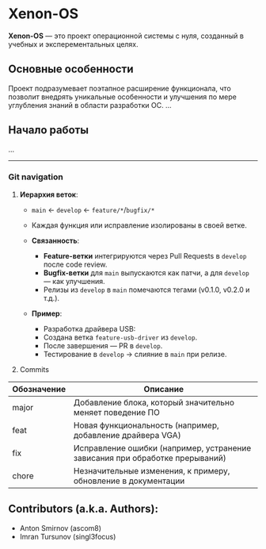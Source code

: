 # Xenon-OS

**Xenon-OS** — это проект операционной системы с нуля, созданный в учебных и эксперементальных целях. 

## Основные особенности

Проект подразумевает поэтапное расширение функционала, что позволит внедрять уникальные особенности
и улучшения по мере углубления знаний в области разработки ОС.
...

## Начало работы

...


---

### Git navigation

1. **Иерархия веток**:
   - `main` ← `develop` ← `feature/*`/`bugfix/*`
   - Каждая функция или исправление изолированы в своей ветке.

   - **Связанность**:
      - **Feature-ветки** интегрируются через Pull Requests в `develop` после code review.
      - **Bugfix-ветки** для `main` выпускаются как патчи, а для `develop` — как улучшения.
      - Релизы из `develop` в `main` помечаются тегами (v0.1.0, v0.2.0 и т.д.).
 
   - **Пример**:
      - Разработка драйвера USB:
      - Создана ветка `feature-usb-driver` из `develop`.
      - После завершения — PR в `develop`.
      - Тестирование в `develop` → слияние в `main` при релизе.

2. Commits

|Обозначение|Описание|
|-----------|--------|
|major|Добавление блока, который значительно меняет поведение ПО|
|feat|Новая функциональность (например, добавление драйвера VGA)|
|fix|Исправление ошибки (например, устранение зависания при обработке прерываний)|
|chore|Незначительные изменения, к примеру, обновление в документации|

## Contributors (a.k.a. Authors):

- Anton Smirnov (ascom8)
- Imran Tursunov (singl3focus)

